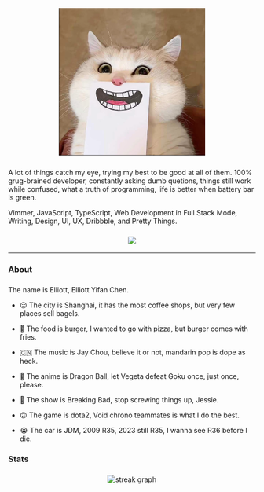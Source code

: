 <div align="center">
  <img height="300" src="images/image2.png"  />
</div>

###

A lot of things catch my eye, trying my best to be good at all of them. 100% grug-brained developer, constantly asking dumb quetions, things still work while confused, what a truth of programming, life is better when battery bar is green.

Vimmer, JavaScript, TypeScript, Web Development in Full Stack Mode, Writing, Design, UI, UX, Dribbble, and Pretty Things.

###

<div align="center">
  <img src="https://visitor-badge.laobi.icu/badge?page_id=cyfyifanchen"  />
</div>

---
###

<h3 align="left">About</h3>

###


The name is Elliott, Elliott Yifan Chen.

- 😑 The city is Shanghai, it has the most coffee shops, but very few places sell bagels.

- 🤩 The food is burger, I wanted to go with pizza, but burger comes with fries.

- 🇨🇳 The music is Jay Chou, believe it or not, mandarin pop is dope as heck.

- 🙏 The anime is Dragon Ball, let Vegeta defeat Goku once, just once, please.
  
- 🧪 The show is Breaking Bad, stop screwing things up, Jessie.

- 🙃 The game is dota2, Void chrono teammates is what I do the best.

- 😭 The car is JDM, 2009 R35, 2023 still R35, I wanna see R36 before I die.

<h3 align="left">Stats</h3>

###

<div align="center">
  <img src="https://streak-stats.demolab.com?user=cyfyifanchen&locale=en&mode=daily&theme=light&hide_border=false&border_radius=5&order=1" height="150" alt="streak graph"  />
</div>
